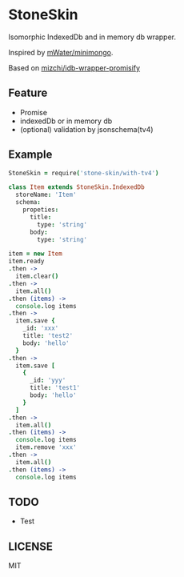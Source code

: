 # StoneSkin

Isomorphic IndexedDb and in memory db wrapper.

Inspired by [mWater/minimongo](https://github.com/mWater/minimongo "mWater/minimongo").

Based on [mizchi/idb-wrapper-promisify](https://github.com/mizchi/idb-wrapper-promisify "mizchi/idb-wrapper-promisify")

## Feature

- Promise
- indexedDb or in memory db
- (optional) validation by jsonschema(tv4)

## Example

```coffee
StoneSkin = require('stone-skin/with-tv4')

class Item extends StoneSkin.IndexedDb
  storeName: 'Item'
  schema:
    propeties:
      title:
        type: 'string'
      body:
        type: 'string'

item = new Item
item.ready
.then ->
  item.clear()
.then ->
  item.all()
.then (items) ->
  console.log items
.then ->
  item.save {
    _id: 'xxx'
    title: 'test2'
    body: 'hello'
  }
.then ->
  item.save [
    {
      _id: 'yyy'
      title: 'test1'
      body: 'hello'
    }
  ]
.then ->
  item.all()
.then (items) ->
  console.log items
  item.remove 'xxx'
.then ->
  item.all()
.then (items) ->
  console.log items
```

## TODO

- Test

## LICENSE

MIT
